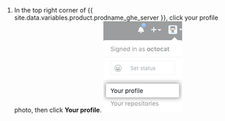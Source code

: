 1. In the top right corner of {{ site.data.variables.product.prodname_ghe_server }}, click your profile photo, then click **Your profile**. ![Profile photo](/assets/images/enterprise/settings/top_right_avatar.png)
